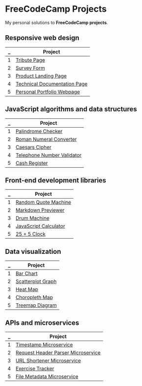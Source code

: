 # FreeCodeCamp Projects

My personal solutions to **FreeCodeCamp projects**.

## Responsive web design

| \_  | Project                                                                            |
| --- | ---------------------------------------------------------------------------------- |
| 1   | [Tribute Page](responsive-web-design/tribute-page)                                 |
| 2   | [Survey Form](responsive-web-design/survey-form)                                   |
| 3   | [Product Landing Page](responsive-web-design/product-landing-page)                 |
| 4   | [Technical Documentation Page](responsive-web-design/technical-documentation-page) |
| 5   | [Personal Portfolio Webpage](responsive-web-design/personal-portfolio-webpage)     |

## JavaScript algorithms and data structures

| \_  | Project                                                                                            |
| --- | -------------------------------------------------------------------------------------------------- |
| 1   | [Palindrome Checker](javascript-algorithms-and-data-structures/palindrome-checker)                 |
| 2   | [Roman Numeral Converter](javascript-algorithms-and-data-structures/roman-numeral-converter)       |
| 3   | [Caesars Cipher](javascript-algorithms-and-data-structures/caesars-cipher)                         |
| 4   | [Telephone Number Validator](javascript-algorithms-and-data-structures/telephone-number-validator) |
| 5   | [Cash Register](javascript-algorithms-and-data-structures/cash-register)                           |

## Front-end development libraries

| \_  | Project                                                                        |
| --- | ------------------------------------------------------------------------------ |
| 1   | [Random Quote Machine](front-end-development-libraries/random-quote-machine)   |
| 2   | [Markdown Previewer](front-end-development-libraries/markdown-previewer)       |
| 3   | [Drum Machine](front-end-development-libraries/drum-machine)                   |
| 4   | [JavaScript Calculator](front-end-development-libraries/javascript-calculator) |
| 5   | [25 + 5 Clock](front-end-development-libraries/25-plus-5-clock)                |

## Data visualization

| \_  | Project                                                   |
| --- | --------------------------------------------------------- |
| 1   | [Bar Chart](data-visualization/bar-chart)                 |
| 2   | [Scatterplot Graph](data-visualization/scatterplot-graph) |
| 3   | [Heat Map](data-visualization/heat-map)                   |
| 4   | [Choropleth Map](data-visualization/choropleth-map)       |
| 5   | [Treemap Diagram](data-visualization/treemap-diagram)     |

## APIs and microservices

| \_  | Project                                                                                         |
| --- | ----------------------------------------------------------------------------------------------- |
| 1   | [Timestamp Microservice](apis-and-microservices/timestamp-microservice)                         |
| 2   | [Request Header Parser Microservice](apis-and-microservices/request-header-parser-microservice) |
| 3   | [URL Shortener Microservice](apis-and-microservices/url-shortener-microservice)                 |
| 4   | [Exercise Tracker](apis-and-microservices/exercise-tracker)                                     |
| 5   | [File Metadata Microservice](apis-and-microservices/file-metadata-microservice)                 |